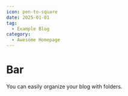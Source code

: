 ```yaml
---
icon: pen-to-square
date: 2025-01-01
tag:
  - Example Blog
category:
  - Awesome Homepage
---
```


# Bar

You can easily organize your blog with folders.
